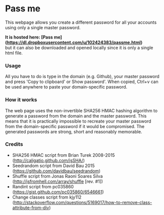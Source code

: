 # Pass me
This webpage allows you create a different password for all your accounts using only a single master password.

**It is hosted here: [Pass me] (https://dl.dropboxusercontent.com/u/102424383/passme.html)**  
but it can also be downloaded and opened locally since it is only a single html file.

### Usage
All you have to do is type in the domain (e.g. Github), your master password and press 'Copy to clipboard' or Show password'. When copied, Ctrl+v can be used anywhere to paste your domain-specific password.

### How it works
The web page uses the non-invertible SHA256 HMAC hashing algorithm to generate a password from the domain and the master password. This means that it is practically impossible to recreate your master password from the domain-specific password if it would be compromised. The generated passwords are strong, short and reasonably memorable.

### Credits
- SHA256 HMAC script from Brian Turek 2008-2015 (http://caligatio.github.com/jsSHA/)
- Seedrandom script from David Bau 2015 (https://github.com/davidbau/seedrandom)
- Shuffle script from Jonas Raoni Soares Silva (http://jsfromhell.com/array/shuffle [rev. #1])
- Randint script from pc035860 (https://gist.github.com/pc035860/6546661)
- Change classes script from kjy112 (http://stackoverflow.com/questions/5169017/how-to-remove-class-attribute-from-div)
